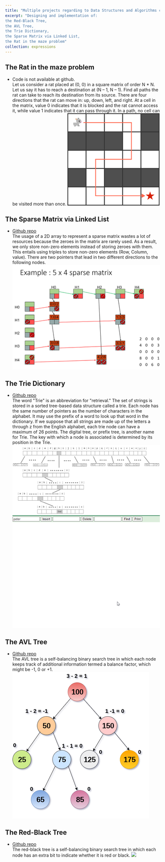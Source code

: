 ```yaml
---
title: "Multiple projects regarding to Data Structures and Algorithms course"
excerpt: "Designing and implementation of:
the Red-Black Tree, 
the AVL Tree,
the Trie Dictionary, 
the Sparse Matrix via Linked List, 
the Rat in the maze problem"
collection: expressions
---
```


## The Rat in the maze problem
* Code is not available at github.  
Let us consider a rat placed at (0, 0) in a square matrix of order N * N. Let us say it has to reach a destination at (N – 1, N – 1). Find all paths the rat can take to reach its destination from its source. There are four directions that the rat can move in: up, down, left, and right. At a cell in the matrix, value 0 indicates that it is blocked and the rat cannot access it, while value 1 indicates that it can pass through it. In a path, no cell can be visited more than once.
![image](https://raw.githubusercontent.com/benymaxparsa/Quera.ir/master/Ug5scX1dga-pathset.png)

## The Sparse Matrix via Linked List
* [Github repo](https://github.com/benymaxparsa/SparseMatrix-class-using-LinkedList)  
The usage of a 2D array to represent a sparse matrix wastes a lot of resources because the zeroes in the matrix are rarely used. As a result, we only store non-zero elements instead of storing zeroes with them. This entails using triples to store non-zero elements (Row, Column, value). There are two pointers that lead in two different directions to the following nodes.
![image](https://raw.githubusercontent.com/benymaxparsa/Quera.ir/master/3992%20-%20TA/DS/project%202%20sparse/matrix.png)

## The Trie Dictionary
* [Github repo](https://github.com/benymaxparsa/trie-dictionary)  
The word "Trie" is an abbreviation for "retrieval." The set of strings is stored in a sorted tree-based data structure called a trie. Each node has the same number of pointers as the number of characters in the alphabet. It may use the prefix of a word to look up that word in the dictionary. If we suppose that all strings are made up of the letters a through z from the English alphabet, each trie node can have a maximum of 26 points.
The digital tree, or prefix tree, is another name for Trie. The key with which a node is associated is determined by its position in the Trie.
![image](https://raw.githubusercontent.com/benymaxparsa/Quera.ir/master/3992%20-%20TA/DS/Project%203%20Dictionary/fullTree.png)
![gif](https://raw.githubusercontent.com/benymaxparsa/Quera.ir/master/3992%20-%20TA/DS/Project%203%20Dictionary/trie_gif.gif)

## The AVL Tree
* [Github repo](https://github.com/benymaxparsa/AVL-Tree)  
The AVL tree is a self-balancing binary search tree in which each node keeps track of additional information termed a balance factor, which might be -1, 0 or +1.
![image](https://raw.githubusercontent.com/benymaxparsa/Quera.ir/master/3992%20-%20TA/DS/AVL/avl-tree2.png)

## The Red-Black Tree
* [Github repo](https://github.com/benymaxparsa/Red-Black-Tree)  
The red-black tree is a self-balancing binary search tree in which each node has an extra bit to indicate whether it is red or black.
![](https://upload.wikimedia.org/wikipedia/commons/thumb/4/41/Red-black_tree_example_with_NIL.svg/1920px-Red-black_tree_example_with_NIL.svg.png)

